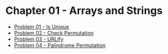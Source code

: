 # Chapter 01 - Arrays and Strings

 - [Problem 01 - Is Unique](is_unique.py)
 - [Problem 02 - Check Permutation](check_permutation.py)
 - [Problem 03 - URLify](urlify.py)
 - [Problem 04 - Palindrome Permutation](palindrome_permutation.py)